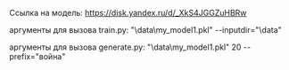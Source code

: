 Ссылка на модель: https://disk.yandex.ru/d/_XkS4JGGZuHBRw

аргументы для вызова train.py:
"\data\my_model1.pkl"  --inputdir="\data"

аргументы для вызова generate.py:
"\data\my_model1.pkl" 20 --prefix="война"